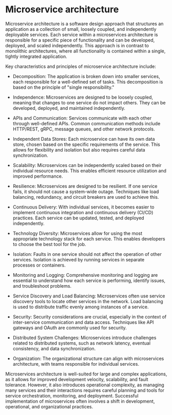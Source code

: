 # Microservice architecture

Microservice architecture is a software design approach that structures an application as a collection of small, loosely coupled, and independently deployable services. Each service within a microservices architecture is responsible for a specific piece of functionality and can be developed, deployed, and scaled independently. This approach is in contrast to monolithic architectures, where all functionality is contained within a single, tightly integrated application.

Key characteristics and principles of microservice architecture include:

* Decomposition: The application is broken down into smaller services, each responsible for a well-defined set of tasks. This decomposition is based on the principle of "single responsibility."

* Independence: Microservices are designed to be loosely coupled, meaning that changes to one service do not impact others. They can be developed, deployed, and maintained independently.

* APIs and Communication: Services communicate with each other through well-defined APIs. Common communication methods include HTTP/REST, gRPC, message queues, and other network protocols.

* Independent Data Stores: Each microservice can have its own data store, chosen based on the specific requirements of the service. This allows for flexibility and isolation but also requires careful data synchronization.

* Scalability: Microservices can be independently scaled based on their individual resource needs. This enables efficient resource utilization and improved performance.

* Resilience: Microservices are designed to be resilient. If one service fails, it should not cause a system-wide outage. Techniques like load balancing, redundancy, and circuit breakers are used to achieve this.

* Continuous Delivery: With individual services, it becomes easier to implement continuous integration and continuous delivery (CI/CD) practices. Each service can be updated, tested, and deployed independently.

* Technology Diversity: Microservices allow for using the most appropriate technology stack for each service. This enables developers to choose the best tool for the job.

* Isolation: Faults in one service should not affect the operation of other services. Isolation is achieved by running services in separate processes or containers.

* Monitoring and Logging: Comprehensive monitoring and logging are essential to understand how each service is performing, identify issues, and troubleshoot problems.

* Service Discovery and Load Balancing: Microservices often use service discovery tools to locate other services in the network. Load balancing is used to distribute traffic evenly among instances of a service.

* Security: Security considerations are crucial, especially in the context of inter-service communication and data access. Techniques like API gateways and OAuth are commonly used for security.

* Distributed System Challenges: Microservices introduce challenges related to distributed systems, such as network latency, eventual consistency, and data synchronization.

* Organization: The organizational structure can align with microservices architecture, with teams responsible for individual services.

Microservices architecture is well-suited for large and complex applications, as it allows for improved development velocity, scalability, and fault tolerance. However, it also introduces operational complexity, as managing many services and their interactions requires careful planning and tools for service orchestration, monitoring, and deployment. Successful implementation of microservices often involves a shift in development, operational, and organizational practices.